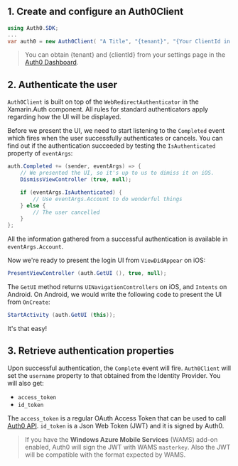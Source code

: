 ## 1. Create and configure an Auth0Client

```csharp
using Auth0.SDK;
...
var auth0 = new Auth0Client( "A Title", "{tenant}", "{Your ClientId in Auth0}", "http://localhost/client");
```

> You can obtain {tenant} and {clientId} from your settings page in the [Auth0 Dashboard](https://app.auth0.com/#/settings).

## 2. Authenticate the user

`Auth0Client` is built on top of the `WebRedirectAuthenticator` in the Xamarin.Auth component. All rules for standard authenticators apply regarding how the UI will be displayed.

Before we present the UI, we need to start listening to the `Completed` event which fires when the user successfully authenticates or cancels. You can find out if the authentication succeeded by testing the `IsAuthenticated` property of `eventArgs`:

```csharp
auth.Completed += (sender, eventArgs) => {
	// We presented the UI, so it's up to us to dimiss it on iOS.
	DismissViewController (true, null);

	if (eventArgs.IsAuthenticated) {
		// Use eventArgs.Account to do wonderful things
	} else {
		// The user cancelled
	}
};
```

All the information gathered from a successful authentication is available in `eventArgs.Account`.

Now we're ready to present the login UI from `ViewDidAppear` on iOS:

```csharp
PresentViewController (auth.GetUI (), true, null);
```

The `GetUI` method returns `UINavigationControllers` on iOS, and `Intents` on Android. On Android, we would write the following code to present the UI from `OnCreate`:

```csharp
StartActivity (auth.GetUI (this));
```
It's that easy!


## 3. Retrieve authentication properties

Upon successful authentication, the `Complete` event will fire. `Auth0Client` will set the `username` property to that obtained from the Identity Provider. You will also get:

* `access_token` 
* `id_token`

The `access_token` is a regular OAuth Access Token that can be used to call [Auth0 API](https://docs.auth0.com/api-reference). `id_token` is a Json Web Token (JWT) and it is signed by Auth0. 

> If you have the __Windows Azure Mobile Services__ (WAMS) add-on enabled, Auth0 will sign the JWT with WAMS `masterkey`. Also the JWT will be compatible with the format expected by WAMS.
